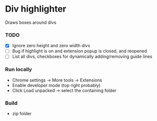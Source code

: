 # Div highlighter

Draws boxes around divs

### TODO

- [x] Ignore zero height and zero width divs
- [ ] Bug if highlight is on and extension popup is closed, and reopened
- [ ] List all divs, checkboxes for dynamically adding/removing guide lines

### Run locally

* Chrome settings -> More tools -> Extensions
* Enable developer mode (top right probably)
* Click Load unpacked -> select the containing folder

### Build
* zip folder